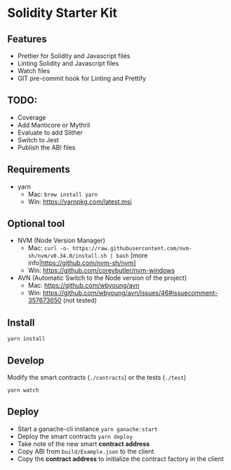 # Solidity Starter Kit

## Features

- Prettier for Solidity and Javascript files
- Linting Solidity and Javascript files
- Watch files
- GIT pre-commit hook for Linting and Prettify

## TODO:

- Coverage
- Add Manticore or Mythril
- Evaluate to add Slither
- Switch to Jest
- Publish the ABI files

## Requirements

- yarn
  - Mac: `brew install yarn`
  - Win: https://yarnpkg.com/latest.msi

## Optional tool

- NVM (Node Version Manager)
  - Mac: `curl -o- https://raw.githubusercontent.com/nvm-sh/nvm/v0.34.0/install.sh | bash` [more info|https://github.com/nvm-sh/nvm]
  - Win: https://github.com/coreybutler/nvm-windows
- AVN (Automatic Switch to the Node version of the project)
  - Mac: https://github.com/wbyoung/avn
  - Win: https://github.com/wbyoung/avn/issues/46#issuecomment-357673650 (not tested)

## Install

    yarn install

## Develop

Modify the smart contracts (`./contracts`) or the tests (`./test`)

    yarn watch

## Deploy

- Start a ganache-cli instance `yarn ganache:start`
- Deploy the smart contracts `yarn deploy`
- Take note of the new smart **contract address**
- Copy ABI from `build/Example.json` to the client
- Copy the **contract address** to initialize the contract factory in the client
